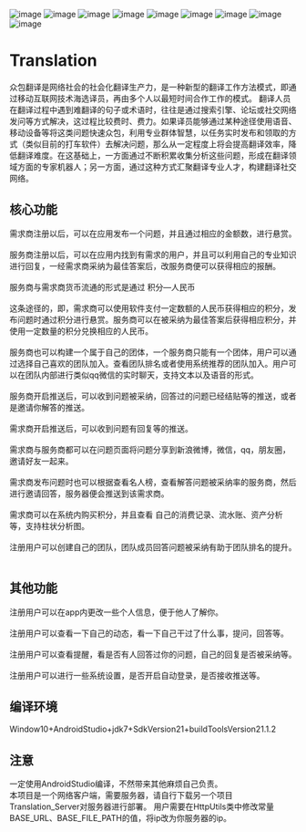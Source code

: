 ![image](https://github.com/Chenantao/Translation/tree/master/pic/1.jpg)
![image](https://github.com/Chenantao/Translation/tree/master/pic/2.jpg)
![image](https://github.com/Chenantao/Translation/tree/master/pic/3.jpg)
![image](https://github.com/Chenantao/Translation/tree/master/pic/4.jpg)
![image](https://github.com/Chenantao/Translation/tree/master/pic/5.jpg)
![image](https://github.com/Chenantao/Translation/tree/master/pic/6.jpg)
![image](https://github.com/Chenantao/Translation/tree/master/pic/7.jpg)
![image](https://github.com/Chenantao/Translation/tree/master/pic/8.jpg)
![image](https://github.com/Chenantao/Translation/tree/master/pic/9.jpg)

# Translation

众包翻译是网络社会的社会化翻译生产力，是一种新型的翻译工作方法模式，即通过移动互联网技术海选译员，再由多个人以最短时间合作工作的模式。 
翻译人员在翻译过程中遇到难翻译的句子或术语时，往往是通过搜索引擎、论坛或社交网络发问等方式解决，这过程比较费时、费力。如果译员能够通过某种途径使用语音、移动设备等将这类问题快速众包，利用专业群体智慧，以任务实时发布和领取的方式（类似目前的打车软件）去解决问题，那么从一定程度上将会提高翻译效率，降低翻译难度。在这基础上，一方面通过不断积累收集分析这些问题，形成在翻译领域方面的专家机器人；另一方面，通过这种方式汇聚翻译专业人才，构建翻译社交网络。 

核心功能
--
需求商注册以后，可以在应用发布一个问题，并且通过相应的金额数，进行悬赏。<br><br>
服务商注册以后，可以在应用内找到有需求的用户，并且可以利用自己的专业知识进行回复，一经需求商采纳为最佳答案后，改服务商便可以获得相应的报酬。<br><br>
服务商与需求商货币流通的形式是通过 积分—人民币<br><br> 这条途径的，即，需求商可以使用软件支付一定数额的人民币获得相应的积分，发布问题时通过积分进行悬赏。服务商可以在被采纳为最佳答案后获得相应积分，并使用一定数量的积分兑换相应的人民币。<br><br>
服务商也可以构建一个属于自己的团体，一个服务商只能有一个团体，用户可以通过选择自己喜欢的团队加入。查看团队排名或者使用系统推荐的团队加入。用户可以在团队内部进行类似qq微信的实时聊天，支持文本以及语音的形式。<br><br>
服务商开启推送后，可以收到问题被采纳，回答过的问题已经结贴等的推送，或者是邀请你解答的推送。<br><br>
需求商开启推送后，可以收到问题有回复等的推送。<br><br>
需求商与服务商都可以在问题页面将问题分享到新浪微博，微信，qq，朋友圈，邀请好友一起来。<br><br>
需求商发布问题时也可以根据查看名人榜，查看解答问题被采纳率的服务商，然后进行邀请回答，服务器便会推送到该需求商。<br><br>
需求商可以在系统内购买积分，并且查看 自己的消费记录、流水账、资产分析等，支持柱状分析图。<br><br>
注册用户可以创建自己的团队，团队成员回答问题被采纳有助于团队排名的提升。<br><br>

其他功能
--
注册用户可以在app内更改一些个人信息，便于他人了解你。<br><br>
注册用户可以查看一下自己的动态，看一下自己干过了什么事，提问，回答等。<br><br>
注册用户可以查看提醒，看是否有人回答过你的问题，自己的回复是否被采纳等。<br><br>
注册用户可以进行一些系统设置，是否开启自动登录，是否接收推送等。

编译环境
---
Window10+AndroidStudio+jdk7+SdkVersion21+buildToolsVersion21.1.2

注意
--
一定使用AndroidStudio编译，不然带来其他麻烦自己负责。<br>
本项目是一个网络客户端，需要服务器，请自行下载另一个项目Translation_Server对服务器进行部署。
用户需要在HttpUtils类中修改常量 BASE_URL、BASE_FILE_PATH的值，将ip改为你服务器的ip。
